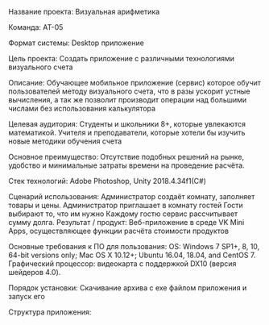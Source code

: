 Название проекта: Визуальная арифметика

Команда: АТ-05

Формат системы: Desktop приложение

Цель проекта: 
Создать приложение с различными технологиями визуального счета

Описание:
Обучающее мобильное приложение (сервис) которое обучит пользователей методу визуального счета, что в разы ускорит устные вычисления, а так же позволит производит операции над большими числами без использования калькулятора

Целевая аудитория:
Студенты и школьники 8+, которые увлекаются математикой.
Учителя и преподаватели, которые хотели бы изучить новые методики обучения счета

Основное преимущество:
Отсутствие подобных решений на рынке, удобство и минимальные затраты времени на проведение расчёта.

Стек технологий: Adobe Photoshop, Unity 2018.4.34f1(С#)

Сценарий использования:
Администратор создаёт комнату, заполняет товары и цены.
Администратор приглашает в комнату гостей
Гости выбирают то, что им нужно
Каждому гостю сервис рассчитывает сумму долга.
Результат / продукт: Веб-приложение в среде VK Mini Apps, осуществляющее функции расчёта стоимости продуктов

Основные требования к ПО для пользования:
OS: Windows 7 SP1+, 8, 10, 64-bit versions only; Mac OS X 10.12+; Ubuntu 16.04, 18.04, and CentOS 7.
Графический процессор: видеокарта с поддержкой DX10 (версия шейдеров 4.0).

Порядок установки:
Скачивание архива с exe файлом приложения и запуск его

Структура приложения:


